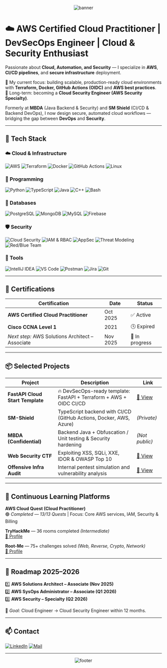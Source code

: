 <p align="center">
  <img src="https://capsule-render.vercel.app/api?type=waving&color=1d0a3b&height=250&section=header&text=Pierre%20Dallara&fontSize=42&fontColor=ffffff" alt="banner"/>
</p>

# ☁️ AWS Certified Cloud Practitioner | DevSecOps Engineer | Cloud & Security Enthusiast

Passionate about **Cloud, Automation, and Security** — I specialize in **AWS**, **CI/CD pipelines**, and **secure infrastructure** deployment.

🎯 My current focus: building scalable, production-ready cloud environments with **Terraform, Docker, GitHub Actions (OIDC)** and **AWS best practices**.  
🧠 Long-term: becoming a **Cloud Security Engineer (AWS Security Specialty)**.

Formerly at **MBDA** (Java Backend & Security) and **SM Shield** (CI/CD & Backend DevOps), I now design secure, automated cloud workflows — bridging the gap between **DevOps** and **Security**.

---

## 🚀 Tech Stack

### ☁️ Cloud & Infrastructure
![AWS](https://img.shields.io/badge/AWS-FF9900?logo=amazonaws&logoColor=white)
![Terraform](https://img.shields.io/badge/Terraform-844FBA?logo=terraform&logoColor=white)
![Docker](https://img.shields.io/badge/Docker-2496ED?logo=docker&logoColor=white)
![GitHub Actions](https://img.shields.io/badge/GitHub%20Actions-2088FF?logo=githubactions&logoColor=white)
![Linux](https://img.shields.io/badge/Linux-FCC624?logo=linux&logoColor=black)

### 🔧 Programming
![Python](https://img.shields.io/badge/Python-3776AB?logo=python&logoColor=white)
![TypeScript](https://img.shields.io/badge/TypeScript-3178C6?logo=typescript&logoColor=white)
![Java](https://img.shields.io/badge/Java-007396?logo=java&logoColor=white)
![C++](https://img.shields.io/badge/C++-00599C?logo=cplusplus&logoColor=white)
![Bash](https://img.shields.io/badge/Bash-4EAA25?logo=gnubash&logoColor=white)

### 🧩 Databases
![PostgreSQL](https://img.shields.io/badge/PostgreSQL-336791?logo=postgresql&logoColor=white)
![MongoDB](https://img.shields.io/badge/MongoDB-47A248?logo=mongodb&logoColor=white)
![MySQL](https://img.shields.io/badge/MySQL-4479A1?logo=mysql&logoColor=white)
![Firebase](https://img.shields.io/badge/Firebase-FFCA28?logo=firebase&logoColor=white)

### 🛡️ Security
![Cloud Security](https://img.shields.io/badge/Cloud%20Security-grey?logo=amazonaws&logoColor=white)
![IAM & RBAC](https://img.shields.io/badge/IAM%20%26%20RBAC-grey?logo=shield&logoColor=white)
![AppSec](https://img.shields.io/badge/Application%20Security-grey?logo=shield&logoColor=white)
![Threat Modeling](https://img.shields.io/badge/Threat%20Modeling-grey?logo=databricks&logoColor=white)
![Red/Blue Team](https://img.shields.io/badge/Red%20Team%20%26%20Blue%20Team-grey?logo=fortinet&logoColor=white)

### 🧰 Tools
![IntelliJ IDEA](https://img.shields.io/badge/IntelliJ-000000?logo=intellijidea&logoColor=white)
![VS Code](https://img.shields.io/badge/VS%20Code-007ACC?logo=visualstudiocode&logoColor=white)
![Postman](https://img.shields.io/badge/Postman-FF6C37?logo=postman&logoColor=white)
![Jira](https://img.shields.io/badge/Jira-0052CC?logo=jira&logoColor=white)
![Git](https://img.shields.io/badge/Git-F05032?logo=git&logoColor=white)

---

## 🧠 Certifications

| Certification | Date | Status |
|---------------|------|--------|
| **AWS Certified Cloud Practitioner** | Oct 2025 | ✅ Active |
| **Cisco CCNA Level 1** | 2021 | 🕓 Expired |
| *Next step:* AWS Solutions Architect – Associate | Nov 2025 | 🚧 In progress |

---

## 📦 Selected Projects

| Project | Description | Link |
|----------|-------------|------|
| **FastAPI Cloud Start Template** | 🔥 DevSecOps-ready template: FastAPI + Terraform + AWS + OIDC CI/CD | [🔗 View](https://github.com/TekPi2r/fastapi-cloud-start-template) |
| **SM-Shield** | TypeScript backend with CI/CD (GitHub Actions, Docker, AWS, Azure) | *(Private)* |
| **MBDA (Confidential)** | Backend Java + Obfuscation / Unit testing & Security hardening | *(Not public)* |
| **Web Security CTF** | Exploiting XSS, SQLi, XXE, IDOR & OWASP Top 10 | [🔗 View](https://github.com/pierre-dallara/web-security-ctf) |
| **Offensive Infra Audit** | Internal pentest simulation and vulnerability analysis | [🔗 View](https://github.com/pierre-dallara/offensive-security-infra-audit) |

---

## 🧩 Continuous Learning Platforms

**AWS Cloud Quest (Cloud Practitioner)**  
🟢 *Completed — 13/13 Quests* | Focus: Core AWS services, IAM, Security & Billing  

**TryHackMe** — 36 rooms completed *(Intermediate)*  
[🔗 Profile](https://tryhackme.com/p/pierre.dallara)

**Root-Me** — 75+ challenges solved *(Web, Reverse, Crypto, Network)*  
[🔗 Profile](https://www.root-me.org/pi2r)

---

## 🧭 Roadmap 2025–2026

1️⃣ **AWS Solutions Architect – Associate (Nov 2025)**  
2️⃣ **AWS SysOps Administrator – Associate (Q1 2026)**  
3️⃣ **AWS Security – Specialty (Q2 2026)**  

🎯 *Goal:* Cloud Engineer → Cloud Security Engineer within 12 months.  

---

## 📫 Contact

[![LinkedIn](https://img.shields.io/badge/-LinkedIn-0077B5?logo=linkedin&logoColor=white)](https://www.linkedin.com/in/pierre-dallara/)
[![Mail](https://img.shields.io/badge/-Mail-D14836?logo=gmail&logoColor=white)](mailto:pierre.dallara@gmail.com)

---

<p align="center">
  <img src="https://capsule-render.vercel.app/api?type=waving&color=1d0a3b&height=100&section=footer" alt="footer"/>
</p>
